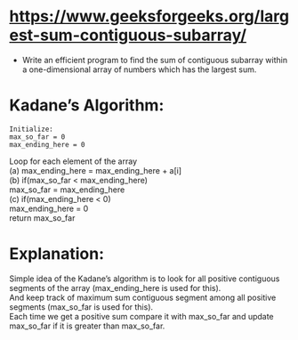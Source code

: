 # https://www.geeksforgeeks.org/largest-sum-contiguous-subarray/
  * Write an efficient program to find the sum of contiguous subarray within a one-dimensional array of numbers which has the largest sum.   
    
# Kadane’s Algorithm:  
    Initialize:  
    max_so_far = 0  
    max_ending_here = 0  

Loop for each element of the array  
  (a) max_ending_here = max_ending_here + a[i]  
  (b) if(max_so_far < max_ending_here)  
            max_so_far = max_ending_here  
  (c) if(max_ending_here < 0)  
            max_ending_here = 0  
return max_so_far    

# Explanation:  
Simple idea of the Kadane’s algorithm is to look for all positive contiguous segments of the array (max_ending_here is used for this).  
And keep track of maximum sum contiguous segment among all positive segments (max_so_far is used for this).   
Each time we get a positive sum compare it with max_so_far and update max_so_far if it is greater than max_so_far.  
